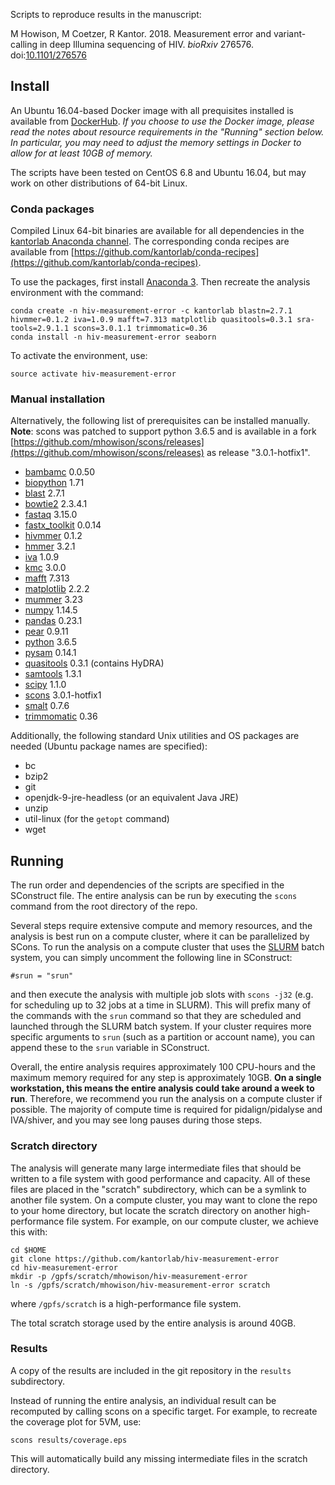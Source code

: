 Scripts to reproduce results in the manuscript:

M Howison, M Coetzer, R Kantor. 2018. Measurement error and variant-calling in
deep Illumina sequencing of HIV.  *bioRxiv* 276576.
doi:[10.1101/276576](https://doi.org/10.1101/276576)

## Install

An Ubuntu 16.04-based Docker image with all prequisites installed is available
from [DockerHub](https://hub.docker.com/r/kantorlab/hiv-measurement-error). *If
you choose to use the Docker image, please read the notes about resource
requirements in the "Running" section below. In particular, you may need to
adjust the memory settings in Docker to allow for at least
10GB of memory.*

The scripts have been tested on CentOS 6.8 and Ubuntu 16.04, but may work on
other distributions of 64-bit Linux.

### Conda packages

Compiled Linux 64-bit binaries are available for all dependencies in the
[kantorlab Anaconda channel](https://anaconda.org/kantorlab). The corresponding
conda recipes are available from
[https://github.com/kantorlab/conda-recipes](https://github.com/kantorlab/conda-recipes).

To use the packages, first install [Anaconda 3](https://repo.anaconda.com/archive/Anaconda3-5.2.0-Linux-x86_64.sh).
Then recreate the analysis environment with the command:

    conda create -n hiv-measurement-error -c kantorlab blastn=2.7.1 hivmmer=0.1.2 iva=1.0.9 mafft=7.313 matplotlib quasitools=0.3.1 sra-tools=2.9.1.1 scons=3.0.1.1 trimmomatic=0.36
    conda install -n hiv-measurement-error seaborn

To activate the environment, use:

    source activate hiv-measurement-error

### Manual installation

Alternatively, the following list of prerequisites can be installed manually.
**Note**: scons was patched to support python 3.6.5 and is available in a fork
[https://github.com/mhowison/scons/releases](https://github.com/mhowison/scons/releases)
as release "3.0.1-hotfix1".

* [bambamc](https://github.com/gt1/bambamc) 0.0.50
* [biopython](https://biopython.org/) 1.71
* [blast](http://blast.ncbi.nlm.nih.gov/Blast.cgi?PAGE_TYPE=BlastDocs) 2.7.1
* [bowtie2](http://bowtie-bio.sourceforge.net/bowtie2/index.shtml) 2.3.4.1
* [fastaq](https://github.com/sanger-pathogens/Fastaq) 3.15.0
* [fastx_toolkit](https://github.com/agordon/fastx_toolkit) 0.0.14
* [hivmmer](https://github.com/kantorlab/hivmmer) 0.1.2
* [hmmer](http://hmmer.org/) 3.2.1
* [iva](https://github.com/sanger-pathogens/iva) 1.0.9
* [kmc](https://github.com/refresh-bio/KMC) 3.0.0
* [mafft](http://mafft.cbrc.jp/alignment/software/) 7.313
* [matplotlib](https://matplotlib.org/) 2.2.2
* [mummer](http://mummer.sourceforge.net) 3.23
* [numpy](http://www.numpy.org/) 1.14.5
* [pandas](https://pandas.pydata.org/) 0.23.1
* [pear](http://www.exelixis-lab.org/web/software/pear) 0.9.11
* [python](https://www.python.org) 3.6.5
* [pysam](https://github.com/pysam-developers/pysam) 0.14.1
* [quasitools](https://github.com/phac-nml/quasitools) 0.3.1 (contains HyDRA)
* [samtools](https://github.com/samtools/samtools) 1.3.1
* [scipy](https://www.scipy.org/) 1.1.0
* [scons](https://github.com/mhowison/scons/releases) 3.0.1-hotfix1
* [smalt](http://www.sanger.ac.uk/science/tools/smalt-0) 0.7.6
* [trimmomatic](http://www.usadellab.org/cms/?page=trimmomatic) 0.36

Additionally, the following standard Unix utilities and OS packages are needed
(Ubuntu package names are specified):
* bc
* bzip2
* git
* openjdk-9-jre-headless (or an equivalent Java JRE)
* unzip
* util-linux (for the `getopt` command)
* wget

## Running

The run order and dependencies of the scripts are specified in the SConstruct
file.  The entire analysis can be run by executing the `scons` command from the
root directory of the repo.

Several steps require extensive compute and memory resources, and the analysis is best
run on a compute cluster, where it can be parallelized by SCons. To run the analysis
on a compute cluster that uses the [SLURM](https://slurm.schedmd.com/) batch
system, you can simply uncomment the following line in SConstruct:

    #srun = "srun"

and then execute the analysis with multiple job slots with `scons -j32` (e.g. for
scheduling up to 32 jobs at a time in SLURM).  This will prefix many of the
commands with the `srun` command so that they are scheduled and launched
through the SLURM batch system.  If your cluster requires more specific
arguments to `srun` (such as a partition or account name), you can append these
to the `srun` variable in SConstruct.

Overall, the entire analysis requires approximately 100 CPU-hours and the
maximum memory required for any step is approximately 10GB. **On a single
workstation, this means the entire analysis could take around a week to run**.
Therefore, we recommend you run the analysis on a compute cluster if possible.
The majority of compute time is required for pidalign/pidalyse and IVA/shiver,
and you may see long pauses during those steps.

### Scratch directory

The analysis will generate many large intermediate files that should be written
to a file system with good performance and capacity. All of these files are
placed in the "scratch" subdirectory, which can be a symlink to another file system.
On a compute cluster, you may want to clone the repo to your home directory,
but locate the scratch directory on another high-performance file system. For
example, on our compute cluster, we achieve this with:

    cd $HOME
    git clone https://github.com/kantorlab/hiv-measurement-error
    cd hiv-measurement-error
    mkdir -p /gpfs/scratch/mhowison/hiv-measurement-error
    ln -s /gpfs/scratch/mhowison/hiv-measurement-error scratch

where `/gpfs/scratch` is a high-performance file system.

The total scratch storage used by the entire analysis is around 40GB.

### Results

A copy of the results are included in the git repository in the `results`
subdirectory.

Instead of running the entire analysis, an individual result can be recomputed
by calling scons on a specific target.  For example, to recreate the coverage
plot for 5VM, use:

    scons results/coverage.eps

This will automatically build any missing intermediate files in the scratch
directory.
